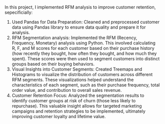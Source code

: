 In this project, I implemented RFM analysis to improve customer retention, sepecificially:
1. Used Pandas for Data Preparation: Cleaned and preprocessed customer data using Pandas library to ensure data quality and prepare it for analysis.
2. RFM Segmentation analysis: Implemented the RFM (Recency, Frequency, Monetary) analysis using Python. This involved calculating R, F, and M scores for each customer based on their purchase history (how recently they bought, how often they bought, and how much they spent). These scores were then used to segment customers into distinct groups based on their buying behaviors.
3. Visual Insights into Customer Segments: Created Treemaps and Histograms to visualize the distribution of customers across different RFM segments. These visualizations helped understand the characteristics of each segment, such as their purchase frequency, total order value, and contribution to overall sales revenue.
4. Customer Retention Focus: Analyzed the segmentation results to identify customer groups at risk of churn (those less likely to repurchase). This valuable insight allows for targeted marketing campaigns and retention strategies to be implemented, ultimately improving customer loyalty and lifetime value.
